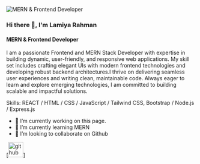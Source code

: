 ![MERN & Frontend Developer](https://i.imghippo.com/files/Qql3804JCQ.PNG)


### Hi there 👋, I'm Lamiya Rahman
#### MERN & Frontend Developer

I am a passionate Frontend and MERN Stack Developer with expertise in building dynamic, user-friendly, and responsive web applications. My skill set includes crafting elegant UIs with modern frontend technologies and developing robust backend architectures.I thrive on delivering seamless user experiences and writing clean, maintainable code. Always eager to learn and explore emerging technologies, I am committed to building scalable and impactful solutions.

Skills: REACT / HTML / CSS / JavaScript / Tailwind CSS, Bootstrap / Node.js / Express.js

- 🔭 I’m currently working on this page. 
- 🌱 I’m currently learning MERN 
- 👯 I’m looking to collaborate on Github 


[<img src='https://cdn.jsdelivr.net/npm/simple-icons@3.0.1/icons/github.svg' alt='github' height='40'>]
